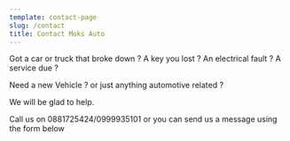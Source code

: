 ```yaml
---
template: contact-page
slug: /contact
title: Contact Moks Auto
---
```

Got a car or truck that broke down ? A key you lost ? An electrical fault ? A service due ? 

Need a new Vehicle ? or just anything automotive related ? 

We will be glad to help.

Call us on 0881725424/0999935101 or you can send us a message using the form below